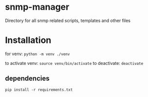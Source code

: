 # snmp-manager
Directory for all snmp related scripts, templates and other files

# Installation

for venv: `python -m venv ./venv`

to activate venv: `source venv/bin/activate`
to deactivate: `deactivate`

## dependencies

`pip install -r requirements.txt`
